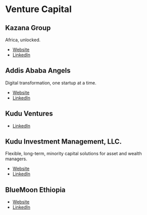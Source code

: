 # Venture Capital

## Kazana Group

Africa, unlocked.

- [Website](https://www.kazanagroup.com/)
- [LinkedIn](https://www.linkedin.com/company/kazana-group/)

## Addis Ababa Angels

Digital transformation, one startup at a time.

- [Website](https://addisababaangels.com/)
- [LinkedIn](https://www.linkedin.com/company/addis-ababa-angels/)

## Kudu Ventures

- [LinkedIn](https://www.linkedin.com/company/kudu-ventures/about/)

## Kudu Investment Management, LLC.

Flexible, long-term, minority capital solutions for asset and wealth managers.

- [Website](https://www.kuduinvestment.com/)
- [LinkedIn](https://www.linkedin.com/company/kudu-investment-management-llc/)

## BlueMoon Ethiopia

- [Website](http://www.bluemoonethiopia.com/)
- [LinkedIn](https://www.linkedin.com/company/bluemoon-ethiopia/)
